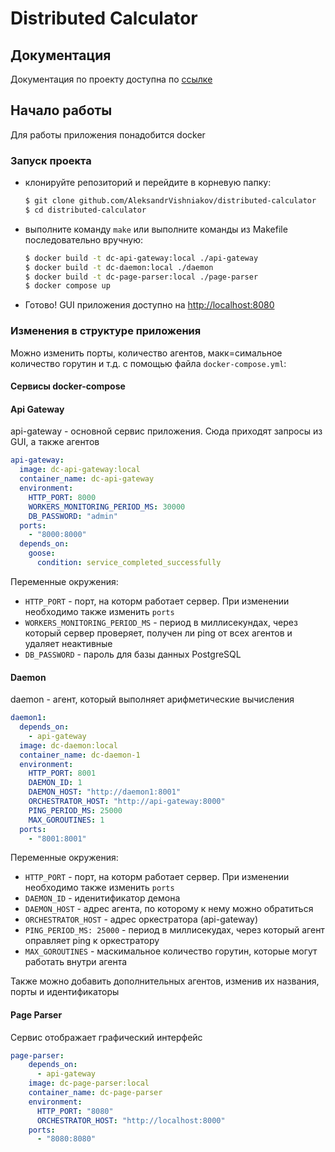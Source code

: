 # Distributed Calculator
## Документация
Документация по проекту доступна по [ссылке](https://aleksandrvishniakov.github.io/distributed-calculator/project-overview.html)
## Начало работы
Для работы приложения понадобится docker

### Запуск проекта
* клонируйте репозиторий и перейдите в корневую папку:
    ```Bash
  $ git clone github.com/AleksandrVishniakov/distributed-calculator
  $ cd distributed-calculator
  ```
* выполните команду ```make``` или выполните команды из Makefile последовательно вручную:
    ```Bash
  $ docker build -t dc-api-gateway:local ./api-gateway
  $ docker build -t dc-daemon:local ./daemon
  $ docker build -t dc-page-parser:local ./page-parser
  $ docker compose up
  ```
* Готово! GUI приложения доступно на [http://localhost:8080](http://localhost:8080)

### Изменения в структуре приложения
Можно изменить порты, количество агентов, макк=симальное количество горутин и т.д. с помощью файла ```docker-compose.yml```:
#### Сервисы docker-compose
#### Api Gateway
api-gateway - основной сервис приложения. Сюда приходят запросы из GUI, а также агентов
  ```yaml
  api-gateway:
    image: dc-api-gateway:local
    container_name: dc-api-gateway
    environment:
      HTTP_PORT: 8000
      WORKERS_MONITORING_PERIOD_MS: 30000
      DB_PASSWORD: "admin"
    ports:
      - "8000:8000"
    depends_on:
      goose:
        condition: service_completed_successfully
  ```
  Переменные окружения:
  * `HTTP_PORT` - порт, на которм работает сервер. При изменении необходимо также изменить ```ports```
  * `WORKERS_MONITORING_PERIOD_MS` - период в миллисекундах, через который сервер проверяет, получен ли ping от всех агентов и удаляет неактивные
  * `DB_PASSWORD` - пароль для базы данных PostgreSQL

#### Daemon
daemon - агент, который выполняет арифметические вычисления
  ```yaml
  daemon1:
    depends_on:
      - api-gateway
    image: dc-daemon:local
    container_name: dc-daemon-1
    environment:
      HTTP_PORT: 8001
      DAEMON_ID: 1
      DAEMON_HOST: "http://daemon1:8001" 
      ORCHESTRATOR_HOST: "http://api-gateway:8000"
      PING_PERIOD_MS: 25000
      MAX_GOROUTINES: 1
    ports:
      - "8001:8001"
  ```
Переменные окружения:
* `HTTP_PORT` - порт, на которм работает сервер. При изменении необходимо также изменить ```ports```
* `DAEMON_ID` - иденитификатор демона
* `DAEMON_HOST` - адрес агента, по которому к нему можно обратиться
* `ORCHESTRATOR_HOST` - адрес оркестратора (api-gateway)
* `PING_PERIOD_MS: 25000` - период в миллисекудах, через который агент оправляет ping к оркестратору
* `MAX_GOROUTINES` - маскимальное количество горутин, которые могут работать внутри агента


Также можно добавить дополнительных агентов, изменив их названия, порты и идентификаторы

#### Page Parser
Сервис отображает графический интерфейс
```yaml
page-parser:
    depends_on:
      - api-gateway
    image: dc-page-parser:local
    container_name: dc-page-parser
    environment:
      HTTP_PORT: "8080"
      ORCHESTRATOR_HOST: "http://localhost:8000"
    ports:
      - "8080:8080"
```
